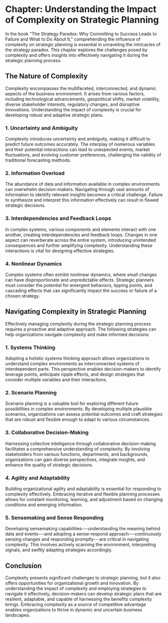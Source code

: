 Chapter: Understanding the Impact of Complexity on Strategic Planning
=====================================================================

In the book "The Strategy Paradox: Why Committing to Success Leads to Failure and What to Do About It," comprehending the influence of complexity on strategic planning is essential in unraveling the intricacies of the strategy paradox. This chapter explores the challenges posed by complexity and offers insights into effectively navigating it during the strategic planning process.

The Nature of Complexity
------------------------

Complexity encompasses the multifaceted, interconnected, and dynamic aspects of the business environment. It arises from various factors, including technological advancements, geopolitical shifts, market volatility, diverse stakeholder interests, regulatory changes, and disruptive innovations. Understanding the impact of complexity is crucial for developing robust and adaptive strategic plans.

### 1. **Uncertainty and Ambiguity**

Complexity introduces uncertainty and ambiguity, making it difficult to predict future outcomes accurately. The interplay of numerous variables and their potential interactions can lead to unexpected events, market fluctuations, and evolving customer preferences, challenging the validity of traditional forecasting methods.

### 2. **Information Overload**

The abundance of data and information available in complex environments can overwhelm decision-makers. Navigating through vast amounts of information to identify relevant insights becomes a critical challenge. Failure to synthesize and interpret this information effectively can result in flawed strategic decisions.

### 3. **Interdependencies and Feedback Loops**

In complex systems, various components and elements interact with one another, creating interdependencies and feedback loops. Changes in one aspect can reverberate across the entire system, introducing unintended consequences and further amplifying complexity. Understanding these interactions is vital for designing effective strategies.

### 4. **Nonlinear Dynamics**

Complex systems often exhibit nonlinear dynamics, where small changes can have disproportionate and unpredictable effects. Strategic planners must consider the potential for emergent behaviors, tipping points, and cascading effects that can significantly impact the success or failure of a chosen strategy.

Navigating Complexity in Strategic Planning
-------------------------------------------

Effectively managing complexity during the strategic planning process requires a proactive and adaptive approach. The following strategies can help organizations navigate complexity and make informed decisions:

### 1. **Systems Thinking**

Adopting a holistic systems thinking approach allows organizations to understand complex environments as interconnected systems of interdependent parts. This perspective enables decision-makers to identify leverage points, anticipate ripple effects, and design strategies that consider multiple variables and their interactions.

### 2. **Scenario Planning**

Scenario planning is a valuable tool for exploring different future possibilities in complex environments. By developing multiple plausible scenarios, organizations can assess potential outcomes and craft strategies that are robust and flexible enough to adapt to various circumstances.

### 3. **Collaborative Decision-Making**

Harnessing collective intelligence through collaborative decision-making facilitates a comprehensive understanding of complexity. By involving stakeholders from various functions, departments, and backgrounds, organizations can gain diverse perspectives, integrate insights, and enhance the quality of strategic decisions.

### 4. **Agility and Adaptability**

Building organizational agility and adaptability is essential for responding to complexity effectively. Embracing iterative and flexible planning processes allows for constant monitoring, learning, and adjustment based on changing conditions and emerging information.

### 5. **Sensemaking and Sense Responding**

Developing sensemaking capabilities---understanding the meaning behind data and events---and adopting a sense-respond approach---continuously sensing changes and responding promptly---are critical in navigating complexity. This involves actively scanning the environment, interpreting signals, and swiftly adapting strategies accordingly.

Conclusion
----------

Complexity presents significant challenges to strategic planning, but it also offers opportunities for organizational growth and innovation. By understanding the impact of complexity and employing strategies to navigate it effectively, decision-makers can develop strategic plans that are resilient, adaptable, and capable of harnessing the benefits complexity brings. Embracing complexity as a source of competitive advantage enables organizations to thrive in dynamic and uncertain business landscapes.

